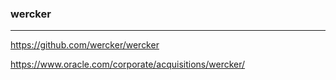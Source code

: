 ### wercker
---
https://github.com/wercker/wercker

https://www.oracle.com/corporate/acquisitions/wercker/


```
```

```
```

```
```


